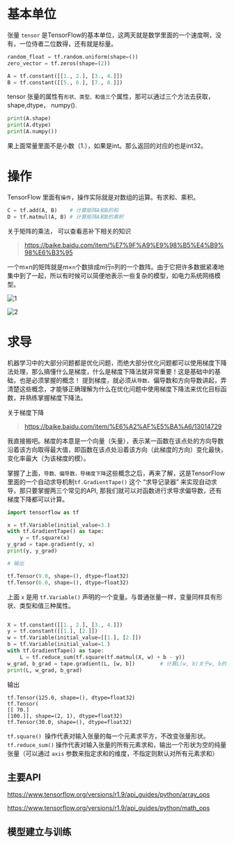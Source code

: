 # 基本单位
张量 `tensor` 是TensorFlow的基本单位，这两天就是数学里面的一个速度啊，没有，一位侍者二位数得，还有就是标量。
```python
random_float = tf.random.uniform(shape=())
zero_vector = tf.zeros(shape=(2))

A = tf.constant([[1., 2.], [3., 4.]])
B = tf.constant([[5., 6.], [7., 8.]])

```

tensor 张量的属性有`形状、类型、和值三`个属性，那可以通过三个方法去获取，shape,dtype， numpy().
```py
print(A.shape)     
print(A.dtype)    
print(A.numpy()) 
```
果上面常量里面不是小数（1.），如果是int。那么返回的对应的也是int32。

# 操作
TensorFlow 里面有`操作`，操作实际就是对数组的运算。有求和、乘积。
```py
C = tf.add(A, B)    # 计算矩阵A和B的和
D = tf.matmul(A, B) # 计算矩阵A和B的乘积
```

关于矩阵的乘法， 可以查看恶补下相关的知识
>https://baike.baidu.com/item/%E7%9F%A9%E9%98%B5%E4%B9%98%E6%B3%95



一个m×n的矩阵就是m×`n`个数排成m行`n`列的一个数阵。由于它把许多数据紧凑地集中到了一起，所以有时候可以简便地表示一些复杂的模型，如电力系统网络模型。

![1](https://gitee.com/chasays/mdPic/raw/master/uPic/9mvUNu.png)


![2](https://gitee.com/chasays/mdPic/raw/master/uPic/5CYrKc.png)

# 求导

机器学习中的大部分问题都是优化问题，而绝大部分优化问题都可以使用梯度下降法处理，那么搞懂什么是梯度，什么是梯度下降法就非常重要！这是基础中的基础，也是必须掌握的概念！
提到梯度，就必须从`导数`、偏导数和方向导数讲起，弄清楚这些概念，才能够正确理解为什么在优化问题中使用梯度下降法来优化目标函数，并熟练掌握梯度下降法。

关于梯度下降
>https://baike.baidu.com/item/%E6%A2%AF%E5%BA%A6/13014729

我直接搬吧。梯度的本意是一个向量（矢量），表示某一函数在该点处的方向导数沿着该方向取得最大值，即函数在该点处沿着该方向（此梯度的方向）变化最快，变化率最大（为该梯度的模）。


掌握了上面，`导数、偏导数，导梯度下降`这些概念之后，再来了解，这是TensorFlow里面的一个自动求导机制`tf.GradientTape()` 这个 “求导记录器” 来实现自动求导，那只要掌握两三个常见的API, 那我们就可以对函数进行求导求偏导数，还有梯度下降都可以计算。

```py
import tensorflow as tf

x = tf.Variable(initial_value=3.)
with tf.GradientTape() as tape:     
    y = tf.square(x)
y_grad = tape.gradient(y, x)        
print(y, y_grad)

# 输出

tf.Tensor(9.0, shape=(), dtype=float32)
tf.Tensor(6.0, shape=(), dtype=float32)

```
上面 `x` 是用 `tf.Variable()` 声明的一个变量。与普通张量一样，变量同样具有形状、类型和值三种属性。
```py

X = tf.constant([[1., 2.], [3., 4.]])
y = tf.constant([[1.], [2.]])
w = tf.Variable(initial_value=[[1.], [2.]])
b = tf.Variable(initial_value=1.)
with tf.GradientTape() as tape:
    L = tf.reduce_sum(tf.square(tf.matmul(X, w) + b - y))
w_grad, b_grad = tape.gradient(L, [w, b])        # 计算L(w, b)关于w, b的偏导数
print(L, w_grad, b_grad)
```

输出
```
tf.Tensor(125.0, shape=(), dtype=float32)
tf.Tensor(
[[ 70.]
[100.]], shape=(2, 1), dtype=float32)
tf.Tensor(30.0, shape=(), dtype=float32)
```

`tf.square() `操作代表对输入张量的每一个元素求平方，不改变张量形状。 `tf.reduce_sum()` 操作代表对输入张量的所有元素求和，输出一个形状为空的纯量张量（可以通过 `axis` 参数来指定求和的维度，不指定则默认对所有元素求和）

## 主要API

https://www.tensorflow.org/versions/r1.9/api_guides/python/array_ops

https://www.tensorflow.org/versions/r1.9/api_guides/python/math_ops


## 模型建立与训练 
